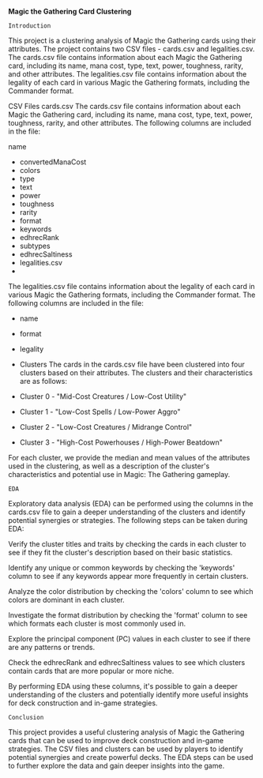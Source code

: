 __Magic the Gathering Card Clustering__

`Introduction`

This project is a clustering analysis of Magic the Gathering cards using their attributes. The project contains two CSV files - cards.csv and legalities.csv. The cards.csv file contains information about each Magic the Gathering card, including its name, mana cost, type, text, power, toughness, rarity, and other attributes. The legalities.csv file contains information about the legality of each card in various Magic the Gathering formats, including the Commander format.

CSV Files
cards.csv
The cards.csv file contains information about each Magic the Gathering card, including its name, mana cost, type, text, power, toughness, rarity, and other attributes. The following columns are included in the file:

name

- convertedManaCost
- colors
- type
- text
- power
- toughness
- rarity
- format
- keywords
- edhrecRank
- subtypes
- edhrecSaltiness
- legalities.csv
- 
The legalities.csv file contains information about the legality of each card in various Magic the Gathering formats, including the Commander format. The following columns are included in the file:

- name
- format
- legality
- Clusters
The cards in the cards.csv file have been clustered into four clusters based on their attributes. The clusters and their characteristics are as follows:

- Cluster 0 - "Mid-Cost Creatures / Low-Cost Utility"
- Cluster 1 - "Low-Cost Spells / Low-Power Aggro"
- Cluster 2 - "Low-Cost Creatures / Midrange Control"
- Cluster 3 - "High-Cost Powerhouses / High-Power Beatdown"

For each cluster, we provide the median and mean values of the attributes used in the clustering, as well as a description of the cluster's characteristics and potential use in Magic: The Gathering gameplay.

`EDA`

Exploratory data analysis (EDA) can be performed using the columns in the cards.csv file to gain a deeper understanding of the clusters and identify potential synergies or strategies. The following steps can be taken during EDA:

Verify the cluster titles and traits by checking the cards in each cluster to see if they fit the cluster's description based on their basic statistics.

Identify any unique or common keywords by checking the 'keywords' column to see if any keywords appear more frequently in certain clusters.

Analyze the color distribution by checking the 'colors' column to see which colors are dominant in each cluster.

Investigate the format distribution by checking the 'format' column to see which formats each cluster is most commonly used in.

Explore the principal component (PC) values in each cluster to see if there are any patterns or trends.

Check the edhrecRank and edhrecSaltiness values to see which clusters contain cards that are more popular or more niche.

By performing EDA using these columns, it's possible to gain a deeper understanding of the clusters and potentially identify more useful insights for deck construction and in-game strategies.

`Conclusion`

This project provides a useful clustering analysis of Magic the Gathering cards that can be used to improve deck construction and in-game strategies. The CSV files and clusters can be used by players to identify potential synergies and create powerful decks. The EDA steps can be used to further explore the data and gain deeper insights into the game.
